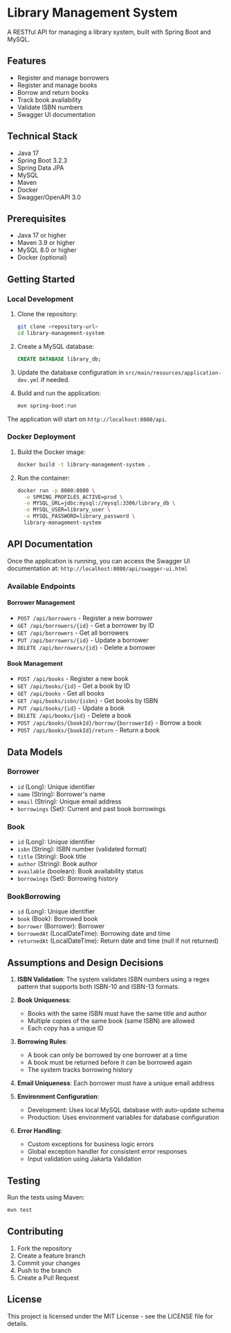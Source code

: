# Library Management System

A RESTful API for managing a library system, built with Spring Boot and MySQL.

## Features

- Register and manage borrowers
- Register and manage books
- Borrow and return books
- Track book availability
- Validate ISBN numbers
- Swagger UI documentation

## Technical Stack

- Java 17
- Spring Boot 3.2.3
- Spring Data JPA
- MySQL
- Maven
- Docker
- Swagger/OpenAPI 3.0

## Prerequisites

- Java 17 or higher
- Maven 3.9 or higher
- MySQL 8.0 or higher
- Docker (optional)

## Getting Started

### Local Development

1. Clone the repository:
   ```bash
   git clone <repository-url>
   cd library-management-system
   ```

2. Create a MySQL database:
   ```sql
   CREATE DATABASE library_db;
   ```

3. Update the database configuration in `src/main/resources/application-dev.yml` if needed.

4. Build and run the application:
   ```bash
   mvn spring-boot:run
   ```

The application will start on `http://localhost:8080/api`.

### Docker Deployment

1. Build the Docker image:
   ```bash
   docker build -t library-management-system .
   ```

2. Run the container:
   ```bash
   docker run -p 8080:8080 \
     -e SPRING_PROFILES_ACTIVE=prod \
     -e MYSQL_URL=jdbc:mysql://mysql:3306/library_db \
     -e MYSQL_USER=library_user \
     -e MYSQL_PASSWORD=library_password \
     library-management-system
   ```

## API Documentation

Once the application is running, you can access the Swagger UI documentation at:
`http://localhost:8080/api/swagger-ui.html`

### Available Endpoints

#### Borrower Management
- `POST /api/borrowers` - Register a new borrower
- `GET /api/borrowers/{id}` - Get a borrower by ID
- `GET /api/borrowers` - Get all borrowers
- `PUT /api/borrowers/{id}` - Update a borrower
- `DELETE /api/borrowers/{id}` - Delete a borrower

#### Book Management
- `POST /api/books` - Register a new book
- `GET /api/books/{id}` - Get a book by ID
- `GET /api/books` - Get all books
- `GET /api/books/isbn/{isbn}` - Get books by ISBN
- `PUT /api/books/{id}` - Update a book
- `DELETE /api/books/{id}` - Delete a book
- `POST /api/books/{bookId}/borrow/{borrowerId}` - Borrow a book
- `POST /api/books/{bookId}/return` - Return a book

## Data Models

### Borrower
- `id` (Long): Unique identifier
- `name` (String): Borrower's name
- `email` (String): Unique email address
- `borrowings` (Set<BookBorrowing>): Current and past book borrowings

### Book
- `id` (Long): Unique identifier
- `isbn` (String): ISBN number (validated format)
- `title` (String): Book title
- `author` (String): Book author
- `available` (boolean): Book availability status
- `borrowings` (Set<BookBorrowing>): Borrowing history

### BookBorrowing
- `id` (Long): Unique identifier
- `book` (Book): Borrowed book
- `borrower` (Borrower): Borrower
- `borrowedAt` (LocalDateTime): Borrowing date and time
- `returnedAt` (LocalDateTime): Return date and time (null if not returned)

## Assumptions and Design Decisions

1. **ISBN Validation**: The system validates ISBN numbers using a regex pattern that supports both ISBN-10 and ISBN-13 formats.

2. **Book Uniqueness**: 
   - Books with the same ISBN must have the same title and author
   - Multiple copies of the same book (same ISBN) are allowed
   - Each copy has a unique ID

3. **Borrowing Rules**:
   - A book can only be borrowed by one borrower at a time
   - A book must be returned before it can be borrowed again
   - The system tracks borrowing history

4. **Email Uniqueness**: Each borrower must have a unique email address

5. **Environment Configuration**:
   - Development: Uses local MySQL database with auto-update schema
   - Production: Uses environment variables for database configuration

6. **Error Handling**:
   - Custom exceptions for business logic errors
   - Global exception handler for consistent error responses
   - Input validation using Jakarta Validation

## Testing

Run the tests using Maven:
```bash
mvn test
```

## Contributing

1. Fork the repository
2. Create a feature branch
3. Commit your changes
4. Push to the branch
5. Create a Pull Request

## License

This project is licensed under the MIT License - see the LICENSE file for details. 